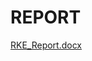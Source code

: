 # **REPORT**


[RKE_Report.docx](https://github.com/Nagendramalakalapalli/Module3_Group17/files/8237131/RKE_Report.docx)
